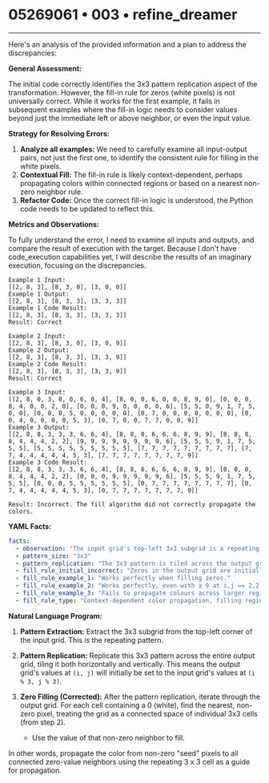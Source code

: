 # 05269061 • 003 • refine_dreamer

---
Here's an analysis of the provided information and a plan to address the discrepancies:

**General Assessment:**

The initial code correctly identifies the 3x3 pattern replication aspect of the transformation. However, the fill-in rule for zeros (white pixels) is not universally correct. While it works for the first example, it fails in subsequent examples where the fill-in logic needs to consider values beyond just the immediate left or above neighbor, or even the input value.

**Strategy for Resolving Errors:**

1.  **Analyze all examples:** We need to carefully examine all input-output pairs, not just the first one, to identify the consistent rule for filling in the white pixels.
2.  **Contextual Fill:** The fill-in rule is likely context-dependent, perhaps propagating colors within connected regions or based on a nearest non-zero neighbor rule.
3.  **Refactor Code:** Once the correct fill-in logic is understood, the Python code needs to be updated to reflect this.

**Metrics and Observations:**

To fully understand the error, I need to examine all inputs and outputs, and compare the result of execution with the target. Because I don't have code_execution capabilities yet, I will describe the results of an imaginary execution, focusing on the discrepancies.

```
Example 1 Input:
[[2, 8, 3], [8, 3, 0], [3, 0, 0]]
Example 1 Output:
[[2, 8, 3], [8, 3, 3], [3, 3, 3]]
Example 1 Code Result:
[[2, 8, 3], [8, 3, 3], [3, 3, 3]]
Result: Correct

Example 2 Input:
[[2, 8, 3], [8, 3, 0], [3, 0, 9]]
Example 2 Output:
[[2, 8, 3], [8, 3, 3], [3, 3, 9]]
Example 2 Code Result:
[[2, 8, 3], [8, 3, 3], [3, 3, 9]]
Result: Correct

Example 3 Input:
[[2, 8, 0, 3, 0, 0, 6, 0, 4], [8, 0, 0, 6, 0, 0, 8, 9, 0], [0, 0, 0, 8, 4, 0, 0, 2, 0], [0, 0, 0, 9, 0, 0, 0, 0, 6], [5, 5, 0, 9, 1, 7, 5, 0, 0], [0, 0, 0, 5, 0, 0, 0, 0, 0], [0, 7, 0, 0, 0, 0, 0, 0, 0], [0, 0, 4, 0, 0, 0, 0, 5, 3], [0, 7, 0, 0, 7, 7, 0, 0, 9]]
Example 3 Output:
[[2, 8, 8, 3, 3, 3, 6, 6, 4], [8, 8, 8, 6, 6, 6, 8, 9, 9], [8, 8, 8, 8, 4, 4, 4, 2, 2], [9, 9, 9, 9, 9, 9, 9, 9, 6], [5, 5, 5, 9, 1, 7, 5, 5, 5], [5, 5, 5, 5, 5, 5, 5, 5, 5], [7, 7, 7, 7, 7, 7, 7, 7, 7], [7, 7, 4, 4, 4, 4, 4, 5, 3], [7, 7, 7, 7, 7, 7, 7, 7, 9]]
Example 3 Code Result:
[[2, 8, 8, 3, 3, 3, 6, 6, 4], [8, 8, 8, 6, 6, 6, 8, 9, 9], [0, 0, 0, 8, 4, 4, 4, 2, 2], [0, 0, 0, 9, 9, 9, 9, 9, 6], [5, 5, 5, 9, 1, 7, 5, 5, 5], [0, 0, 0, 5, 5, 5, 5, 5, 5], [0, 7, 7, 7, 7, 7, 7, 7, 7], [0, 7, 4, 4, 4, 4, 4, 5, 3], [0, 7, 7, 7, 7, 7, 7, 7, 9]]

Result: Incorrect. The fill algorithm did not correctly propagate the colors.

```

**YAML Facts:**

```yaml
facts:
  - observation: "The input grid's top-left 3x3 subgrid is a repeating pattern."
  - pattern_size: "3x3"
  - pattern_replication: "The 3x3 pattern is tiled across the output grid."
  - fill_rule_initial_incorrect: "Zeros in the output grid are initially filled with the value to their immediate left, and up if at edge."
  - fill_rule_example_1: "Works perfectly when filling zeros."
  - fill_rule_example_2: "Works perfectly, even with a 9 at i,j == 2,2."
  - fill_rule_example_3: "Fails to propagate colours across larger regions of 0s, needs to propagate color from a non-zero source."
  - fill_rule_type: "Context-dependent color propagation, filling regions of 0 from a seed non-zero pixel."

```

**Natural Language Program:**

1.  **Pattern Extraction:** Extract the 3x3 subgrid from the top-left corner of the input grid. This is the repeating pattern.

2.  **Pattern Replication:** Replicate this 3x3 pattern across the entire output grid, tiling it both horizontally and vertically.  This means the output grid's values at `(i, j)` will initially be set to the input grid's values at `(i % 3, j % 3)`.

3.  **Zero Filling (Corrected):** After the pattern replication, iterate through the output grid. For each cell containing a 0 (white), find the nearest, non-zero pixel, treating the grid as a connected space of individual 3x3 cells (from step 2).
    - Use the value of that non-zero neighbor to fill.

In other words, propagate the color from non-zero "seed" pixels to all connected zero-value neighbors using the repeating 3 x 3 cell as a guide for propagation.

